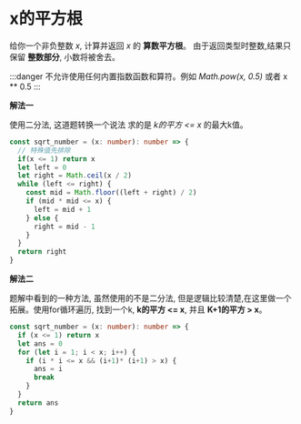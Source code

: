 # x的平方根

  给你一个非负整数 *x*, 计算并返回 *x* 的 **算数平方根**。 由于返回类型时整数,结果只保留 **整数部分**, 小数将被舍去。

:::danger
不允许使用任何内置指数函数和算符。例如 *Math.pow(x, 0.5)* 或者 x ** 0.5
:::

**解法一**

  使用二分法, 这道题转换一个说法 求的是 *k的平方 <= x* 的最大k值。

```ts
const sqrt_number = (x: number): number => {
  // 特殊值先排除
  if(x <= 1) return x
  let left = 0
  let right = Math.ceil(x / 2)
  while (left <= right) {
    const mid = Math.floor((left + right) / 2)
    if (mid * mid <= x) {
      left = mid + 1
    } else {
      right = mid - 1
    }
  }
  return right
}
```

**解法二**

  题解中看到的一种方法, 虽然使用的不是二分法, 但是逻辑比较清楚,在这里做一个拓展。使用for循环遍历, 找到一个k, **k的平方 <= x**, 并且 **K+1的平方 > x**。

```ts
const sqrt_number = (x: number): number => {
  if (x <= 1) return x
  let ans = 0
  for (let i = 1; i < x; i++) {
    if (i * i <= x && (i+1)* (i+1) > x) {
      ans = i
      break
    }
  }
  return ans
}
```